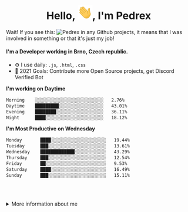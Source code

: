 <h1 align="center">Hello, <img src="https://raw.githubusercontent.com/PedrexDev/PedrexDev/main/Hi.gif" width="40px" />, I'm Pedrex</h1>

Wait! If you see this: ![Pedrex](https://pedrex.eu/pedrex-work.svg) in any Github projects, it means that I was involved in something or that it's just my job!

#### I'm a Developer working in Brno, Czech republic.
- ⚙️ I use daily: `.js`, `.html`, `.css`
- 🥅 2021 Goals: Contribute more Open Source projects, get Discord Verified Bot

<!--START_SECTION:pedrex-->
**I'm working on Daytime** 

```text
Morning    ░░░░░░░░░░░░░░░░░░░░░░░░░░   2.76% 
Daytime    █████████░░░░░░░░░░░░░░░░░   43.01%
Evening    ████████░░░░░░░░░░░░░░░░░░   36.11% 
Night      ████░░░░░░░░░░░░░░░░░░░░░░   18.12%

```


**I'm Most Productive on Wednesday** 

```text
Monday       ████░░░░░░░░░░░░░░░░░░░░░   19.44% 
Tuesday      ███░░░░░░░░░░░░░░░░░░░░░░   13.61% 
Wednesday    █████████████░░░░░░░░░░░░   43.29% 
Thursday     ███░░░░░░░░░░░░░░░░░░░░░░   12.54% 
Friday       ██░░░░░░░░░░░░░░░░░░░░░░░   9.53% 
Saturday     ████░░░░░░░░░░░░░░░░░░░░░   16.49% 
Sunday       ███░░░░░░░░░░░░░░░░░░░░░░   15.11%
```

<!--END_SECTION:pedrex-->

<br><br>
<details>
  <summary>More information about me</summary>

<!--START_SECTION:info-->
You probably noticed my name. My name is Pedrex. I have been programming since 2017. I started programming websites. And why? I finally wanted to create something I could intervene in and not use Webnode (website builder). Well, then it went smoothly. A year later, I created my first website with just a small CSS file. In 2020, I started learning JavaScript. Now, in 2021, I have a verified bot and I'm having a great time!
<!--END_SECTION:info-->

</details>
